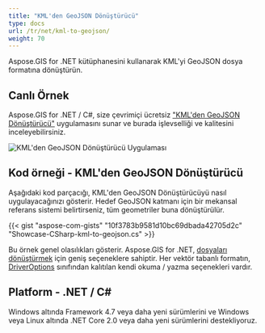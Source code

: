 ```yaml
---
title: "KML'den GeoJSON Dönüştürücü"
type: docs
url: /tr/net/kml-to-geojson/
weight: 70
---
```


Aspose.GIS for .NET kütüphanesini kullanarak KML'yi GeoJSON dosya formatına dönüştürün.

## **Canlı Örnek**

Aspose.GIS for .NET / C#, size çevrimiçi ücretsiz ["KML'den GeoJSON Dönüştürücü"](https://products.aspose.app/gis/conversion/kml-to-geojson) uygulamasını sunar ve burada işlevselliği ve kalitesini inceleyebilirsiniz.

![KML'den GeoJSON Dönüştürücü Uygulaması](conversion.png)

## **Kod örneği - KML'den GeoJSON Dönüştürücü**

Aşağıdaki kod parçacığı, KML'den GeoJSON Dönüştürücüyü nasıl uygulayacağınızı gösterir. Hedef GeoJSON katmanı için bir mekansal referans sistemi belirtirseniz, tüm geometriler buna dönüştürülür. 

{{< gist "aspose-com-gists" "10f3783b9581d10bc69dbada42705d2c" "Showcase-CSharp-kml-to-geojson.cs" >}}

Bu örnek genel olasılıkları gösterir. Aspose.GIS for .NET, [dosyaları dönüştürmek](https://docs.aspose.com/gis/net/vector-layers/) için geniş seçeneklere sahiptir. Her vektör tabanlı formatın, [DriverOptions](https://reference.aspose.com/gis/net/aspose.gis/driveroptions) sınıfından kalıtılan kendi okuma / yazma seçenekleri vardır.

## **Platform - .NET / C#**

Windows altında Framework 4.7 veya daha yeni sürümlerini ve Windows veya Linux altında .NET Core 2.0 veya daha yeni sürümlerini destekliyoruz.
